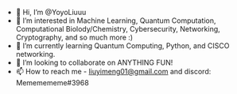 - 👋 Hi, I’m @YoyoLiuuu
- 👀 I’m interested in Machine Learning, Quantum Computation, Computational Biolody/Chemistry, Cybersecurity, Networking, Cryptography, and so much more :)
- 🌱 I’m currently learning Quantum Computing, Python, and CISCO networking. 
- 💞️ I’m looking to collaborate on ANYTHING FUN! 
- 📫 How to reach me - liuyimeng01@gmail.com and discord: Mememememe#3968

<!---
YoyoLiuuu/YoyoLiuuu is a ✨ special ✨ repository because its `README.md` (this file) appears on your GitHub profile.
You can click the Preview link to take a look at your changes.
--->
